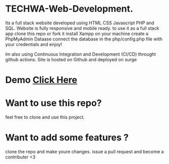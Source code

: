# TECHWA-Web-Development.
Its a full stack website developed using HTML CSS Javascript PHP and SQL.
Website is fully responsive and mobile ready.
to use it as a full stack app clone this repo or fork it 
    install Xampp on your machine 
    create a PhpMyAdmin Dataase 
    connect the database in the php/config.php file with your credentials 
    and enjoy!

Im also using Continuous Integration and Development (CI/CD) throught github actions.
Site is hosted on Github and deployed on surge 

# Demo [Click Here](http://sweet-volleyball.surge.sh/)

# Want to use this repo? 
feel free to clone and use this project. 

# Want to add some features ?
clone the repo and make youre changes. issue a pull request and become a contributer <3 
